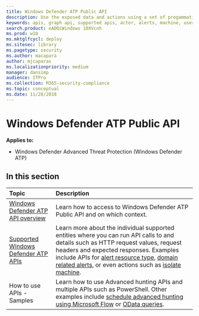 ```yaml
---
title: Windows Defender ATP Public API 
description: Use the exposed data and actions using a set of progammatic APIs that are part of the Microsoft Intelligence Security Graph.
keywords: apis, graph api, supported apis, actor, alerts, machine, user, domain, ip, file, public api, api
search.product: eADQiWindows 10XVcnh
ms.prod: w10
ms.mktglfcycl: deploy
ms.sitesec: library
ms.pagetype: security
ms.author: macapara
author: mjcaparas
ms.localizationpriority: medium
manager: dansimp
audience: ITPro
ms.collection: M365-security-compliance 
ms.topic: conceptual
ms.date: 11/28/2018
---
```


# Windows Defender ATP Public API

**Applies to:**
- Windows Defender Advanced Threat Protection (Windows Defender ATP)

## In this section
Topic | Description
:---|:---
[Windows Defender ATP API overview](apis-intro.md) | Learn how to access to Windows Defender ATP Public API and on which context. 
[Supported Windows Defender ATP APIs](exposed-apis-list.md) | Learn more about the individual supported entities where you can run API calls to and details such as HTTP request values, request headers and expected responses. Examples include APIs for [alert resource type](alerts-windows-defender-advanced-threat-protection-new.md), [domain related alerts](get-domain-related-alerts-windows-defender-advanced-threat-protection-new.md), or even actions such as [isolate machine](isolate-machine-windows-defender-advanced-threat-protection-new.md).
How to use APIs - Samples | Learn how to use Advanced hunting APIs and multiple APIs such as PowerShell. Other examples include [schedule advanced hunting using Microsoft Flow](run-advanced-query-sample-ms-flow.md) or [OData queries](exposed-apis-odata-samples.md).
